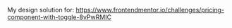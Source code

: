 My design solution for: https://www.frontendmentor.io/challenges/pricing-component-with-toggle-8vPwRMIC
